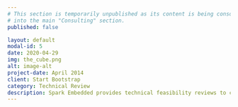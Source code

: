```yaml
---
# This section is temporarily unpublished as its content is being consolidated
# into the main "Consulting" section.
published: false

layout: default
modal-id: 5
date: 2020-04-29
img: the_cube.png
alt: image-alt
project-date: April 2014
client: Start Bootstrap
category: Technical Review
description: Spark Embedded provides technical feasibility reviews to companies looking to buy existing IP, early in the prototyping phase, or needing an expert witness.
---
```

